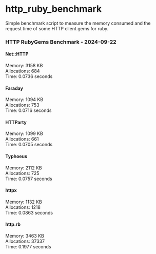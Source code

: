 # http_ruby_benchmark

Simple benchmark script to measure the memory consumed and the request time of some HTTP client gems for ruby.

<!-- benchmark-results -->

### HTTP RubyGems Benchmark - 2024-09-22

#### Net::HTTP

Memory: 3158 KB <br />Allocations: 684 <br />Time: 0.0736 seconds

#### Faraday

Memory: 1094 KB <br />Allocations: 753 <br />Time: 0.0716 seconds

#### HTTParty

Memory: 1099 KB <br />Allocations: 661 <br />Time: 0.0705 seconds

#### Typhoeus

Memory: 2112 KB <br />Allocations: 725 <br />Time: 0.0757 seconds

#### httpx

Memory: 1132 KB <br />Allocations: 1218 <br />Time: 0.0863 seconds

#### http.rb

Memory: 3463 KB <br />Allocations: 37337 <br />Time: 0.1977 seconds
